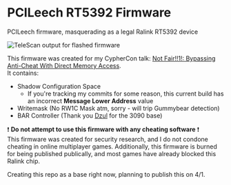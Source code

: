 # PCILeech RT5392 Firmware
PCILeech firmware, masquerading as a legal Ralink RT5392 device

![TeleScan output for flashed firmware](https://i.imgur.com/fr2u0AY.png)

This firmware was created for my CypherCon talk: [Not Fair!!1!: Bypassing Anti-Cheat With Direct Memory Access](https://cyphercon.com/presentation/not-fair1-bypassing-anti-cheat-with-direct-memory-access/).<br>
It contains:
- Shadow Configuration Space
  - If you're tracking my commits for some reason, this current build has an incorrect **Message Lower Address** value
- Writemask (No RW1C Mask atm, sorry - will trip Gummybear detection)
- BAR Controller (Thank you [Dzul](https://github.com/dzul221/pcileech-Ralink-3090-/blob/main/src/pcileech_tlps128_bar_controller.sv) for the 3090 base)

❗ **Do not attempt to use this firmware with any cheating software** ❗<br>
This firmware was created for security research, and I do not condone cheating in online multiplayer games. Additionally, this firmware is burned for being published publically, and most games have already blocked this Ralink chip.

Creating this repo as a base right now, planning to publish this on 4/1.
